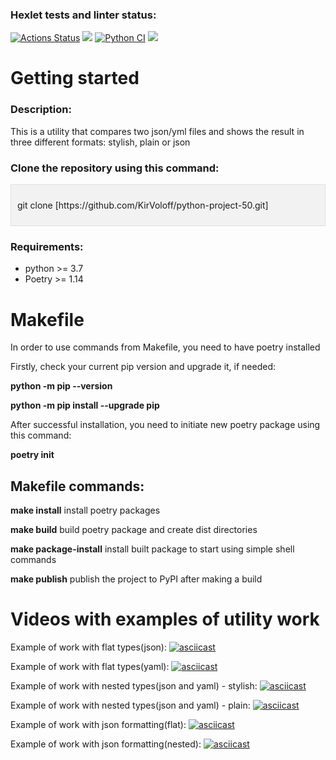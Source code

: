 ### Hexlet tests and linter status:
[![Actions Status](https://github.com/KirVoloff/python-project-50/workflows/hexlet-check/badge.svg)](https://github.com/KirVoloff/python-project-50/actions)
<a href="https://codeclimate.com/github/KirVoloff/python-project-50/maintainability"><img src="https://api.codeclimate.com/v1/badges/33dd7be23993e377a447/maintainability" /></a>
[![Python CI](https://github.com/KirVoloff/python-project-50/actions/workflows/pyci.yml/badge.svg)](https://github.com/KirVoloff/python-project-50/actions/workflows/pyci.yml)
<a href="https://codeclimate.com/github/KirVoloff/python-project-50/test_coverage"><img src="https://api.codeclimate.com/v1/badges/33dd7be23993e377a447/test_coverage" /></a>

# Getting started

### Description:

This is a utility that compares two json/yml files and shows the result in three different formats: stylish, plain or json

### Clone the repository using this command:

<div class="highlight-box">
  <p>git clone [https://github.com/KirVoloff/python-project-50.git]</p>
</div>

### Requirements:

* python >= 3.7
* Poetry >= 1.14

# Makefile

In order to use commands from Makefile, you need to have poetry installed

Firstly, check your current pip version and upgrade it, if needed:

**python -m pip --version**

**python -m pip install --upgrade pip**

After successful installation, you need to initiate new poetry package using this command:

**poetry init**

## Makefile commands:
**make install** install poetry packages

**make build** build poetry package and create dist directories

**make package-install** install built package to start using simple shell commands

**make publish** publish the project to PyPI after making a build


# Videos with examples of utility work

Example of work with flat types(json):
[![asciicast](https://asciinema.org/a/Ha3Zfzsrhax8Ztav3cyGHNlIU.svg)](https://asciinema.org/a/Ha3Zfzsrhax8Ztav3cyGHNlIU)

Example of work with flat types(yaml):
[![asciicast](https://asciinema.org/a/5os906oSKLRtTZfng79EwJnn9.svg)](https://asciinema.org/a/5os906oSKLRtTZfng79EwJnn9)

Example of work with nested types(json and yaml) - stylish:
[![asciicast](https://asciinema.org/a/LH51jN6qjlvM9aqn6VUxkoF4J.svg)](https://asciinema.org/a/LH51jN6qjlvM9aqn6VUxkoF4J)

Example of work with nested types(json and yaml) - plain:
[![asciicast](https://asciinema.org/a/VKbOQNQ8jDimUOyAGDlBVFJvZ.svg)](https://asciinema.org/a/VKbOQNQ8jDimUOyAGDlBVFJvZ)

Example of work with json formatting(flat):
[![asciicast](https://asciinema.org/a/7BbLNf3JJ0MiTtuBdXWqkuYeL.svg)](https://asciinema.org/a/7BbLNf3JJ0MiTtuBdXWqkuYeL)

Example of work with json formatting(nested):
[![asciicast](https://asciinema.org/a/LH51jN6qjlvM9aqn6VUxkoF4J.svg)](https://asciinema.org/a/LH51jN6qjlvM9aqn6VUxkoF4J)


<style>
  .highlight-box {
    background-color: #f2f2f2;
    border: 1px solid #e0e0e0;
    padding: 10px;
  }
</style>
